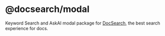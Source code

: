 # @docsearch/modal

Keyword Search and AskAI modal package for [DocSearch](http://docsearch.algolia.com/), the best search experience for docs.

